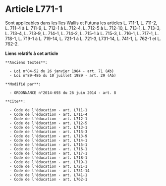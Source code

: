 # Article L771-1

Sont applicables dans les îles Wallis et Futuna les articles L. 711-1, L. 711-2, 
L. 711-4 à L. 711-9, L. 712-1 à L. 712-4, L. 712-5 à L. 712-10, L. 713-1, L. 713-3, L. 713-4, L. 713-9, L. 714-1, L. 714-2,
L. 715-1 à L. 715-3, L. 716-1, L. 717-1, L. 718-1, L. 719-1 à L. 719-14, L. 721-1 à L. 721-3,
L731-14, L. 741-1, L. 762-1 et L. 762-2.

**Liens relatifs à cet article**

	**Anciens textes**:

	  - Loi n°84-52 du 26 janvier 1984 - art. 71 (Ab)
	  - Loi n°89-486 du 10 juillet 1989 - art. 29 (Ab)

	**Modifié par**:

	  - ORDONNANCE n°2014-693 du 26 juin 2014 - art. 8

	**Cite**:

	  - Code de l'éducation - art. L711-1
	  - Code de l'éducation - art. L711-4
	  - Code de l'éducation - art. L712-1
	  - Code de l'éducation - art. L712-5
	  - Code de l'éducation - art. L713-1
	  - Code de l'éducation - art. L713-3
	  - Code de l'éducation - art. L713-9
	  - Code de l'éducation - art. L714-1
	  - Code de l'éducation - art. L715-1
	  - Code de l'éducation - art. L716-1
	  - Code de l'éducation - art. L717-1
	  - Code de l'éducation - art. L718-1
	  - Code de l'éducation - art. L719-1
	  - Code de l'éducation - art. L721-1
	  - Code de l'éducation - art. L731-14
	  - Code de l'éducation - art. L741-1
	  - Code de l'éducation - art. L762-1

